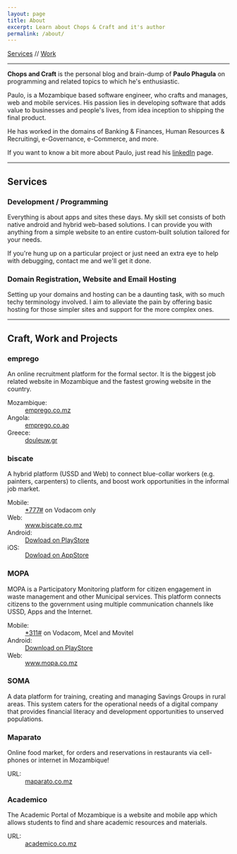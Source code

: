 ```yaml
---
layout: page
title: About
excerpt: Learn about Chops & Craft and it's author
permalink: /about/
---
```


[Services](#services) //
[Work](#work)

---

**Chops and Craft** is the personal blog and brain-dump of **Paulo Phagula**
on programming and related topics to which he's enthusiastic.

Paulo, is a Mozambique based software engineer, who crafts and manages, web
and mobile services. His passion lies in developing software that adds value to
businesses and people's lives, from idea inception to shipping the final product.

He has worked in the domains of Banking & Finances, Human Resources & Recruitingi, e-Governance, e-Commerce, and more.

If you want to know a bit more about Paulo, just read his [linkedIn](https://www.linkedin.com/in/paulo-phagula) page.

---

<h2 id="services">Services</h2>

### Development / Programming

Everything is about apps and sites these days. My skill set consists of both
native android and hybrid web-based solutions. I can provide you with anything
from a simple website to an entire custom-built solution tailored for your needs.

If you're hung up on a particular project or just need an extra eye to help with
debugging, contact me and we'll get it done.

### Domain Registration, Website and Email Hosting

Setting up your domains and hosting can be a daunting task, with so much techy
terminology involved. I aim to alleviate the pain by offering basic hosting
for those simpler sites and support for the more complex ones.

---

<h2 id="work">Craft, Work and Projects</h2>

<div class="project">
    <h3>emprego</h3>
    <div class="description">
        <p>An online recruitment platform for the formal sector. It is the biggest job related website in Mozambique and the fastest growing website in the country.</p>
    </div>
    <dl>
        <dt>Mozambique:</dt><dd><a href="https://www.emprego.co.mz/">emprego.co.mz</a></dd>
        <dt>Angola:</dt><dd><a href="https://www.emprego.co.ao/">emprego.co.ao</a></dd>
        <dt>Greece:</dt><dd><a href="https://www.douleuw.gr">douleuw.gr</a></dd>
    </dl>
</div>

<div class="project">
    <h3>biscate</h3>
    <div class="description">
        <p>A hybrid platform (USSD and Web) to connect blue-collar workers (e.g. painters, carpenters) to clients, and boost work opportunities in the informal job market.</p>
    </div>
    <dl>
        <dt>Mobile:</dt><dd><a href="tel:*777#">*777#</a> on Vodacom only</dd>
        <dt>Web:</dt><dd><a href="https://www.biscate.co.mz/">www.biscate.co.mz</a></dd>
        <dt>Android:</dt><dd><a href="https://play.google.com/store/apps/details?id=mz.co.biscate">Dowload on PlayStore</a></dd>
        <dt>iOS:</dt><dd><a href="https://itunes.apple.com/mz/app/biscate.co.mz/id1091263163?mt=8">Dowload on AppStore</a></dd>
    </dl>
</div>

<div class="project">
    <h3>MOPA</h3>
    <div class="description">
        <p>MOPA is a Participatory Monitoring platform for citizen engagement in waste management and other Municipal services. This platform connects citizens to the government using multiple communication channels like USSD, Apps and the Internet.</p>
    </div>
    <dl>
        <dt>Mobile:</dt><dd><a href="tel:*311#">*311#</a> on Vodacom, Mcel and Movitel</dd>
        <dt>Android:</dt><dd><a href="https://play.google.com/store/apps/details?id=mz.co.mopa">Download on PlayStore</a></dd>
        <dt>Web:</dt><dd><a href="http://www.mopa.co.mz">www.mopa.co.mz</a> </dd>
    </dl>
</div>

<div class="project">
    <h3>SOMA</h3>
    <div class="description">
        <p>A data platform for training, creating and managing Savings Groups in rural areas. This system caters for the operational needs of a digital company that provides financial literacy and development opportunities to unserved populations.</p>
    </div>
</div>

<div class="project">
    <h3>Maparato</h3>
    <div class="description">
        <p>Online food market, for orders and reservations in restaurants via cell-phones or internet in Mozambique!</p>
    </div>
    <dl>
        <dt>URL:</dt><dd><a href="https://maparato.co.mz/">maparato.co.mz</a></dd>
    </dl>
</div>

<div class="project">
    <h3>Academico</h3>
    <div class="description">
        <p>The Academic Portal of Mozambique is a website and mobile app which allows students to find and share academic resources and materials.</p>
    </div>
    <dl>
        <dt>URL:</dt><dd><a href="https://academico.co.mz/">academico.co.mz</a></dd>
    </dl>
</div>
